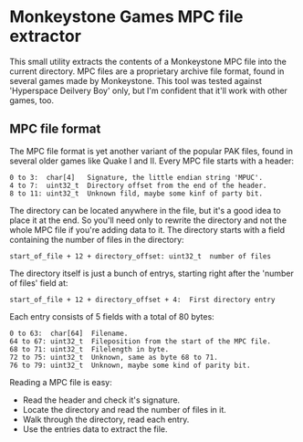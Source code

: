 Monkeystone Games MPC file extractor
====================================
This small utility extracts the contents of a Monkeystone MPC file into
the current directory. MPC files are a proprietary archive file format,
found in several games made by Monkeystone. This tool was tested against
'Hyperspace Deilvery Boy' only, but I'm confident that it'll work with
other games, too.

MPC file format
---------------
The MPC file format is yet another variant of the popular PAK files,
found in several older games like Quake I and II. Every MPC file starts
 with a header:
 
    0 to 3:  char[4]   Signature, the little endian string 'MPUC'.
    4 to 7:  uint32_t  Directory offset from the end of the header.
    8 to 11: uint32_t  Unknown fild, maybe some kinf of party bit.

The directory can be located anywhere in the file, but it's a good idea
to place it at the end. So you'll need only to rewrite the directory and
not the whole MPC file if you're adding data to it. The directory starts
with a field containing the number of files in the directory:

    start_of_file + 12 + directory_offset: uint32_t  number of files

The directory itself is just a bunch of entrys, starting right after the
'number of files' field at:

    start_of_file + 12 + directory_offset + 4:  First directory entry

Each entry consists of 5 fields with a total of 80 bytes:

    0 to 63:  char[64]  Filename.
    64 to 67: uint32_t  Fileposition from the start of the MPC file.
    68 to 71: uint32_t  Filelength in byte.
    72 to 75: uint32_t  Unknown, same as byte 68 to 71.
    76 to 79: uint32_t  Unknown, maybe some kind of parity bit.

Reading a MPC file is easy:
* Read the header and check it's signature.
* Locate the directory and read the number of files in it.
* Walk through the directory, read each entry.
* Use the entries data to extract the file.
